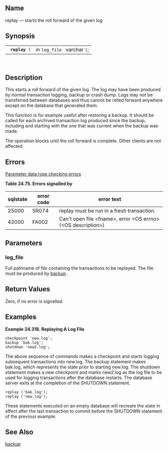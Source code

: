 <div id="fn_replay" class="refentry">

<div class="titlepage">

</div>

<div class="refnamediv">

## Name

replay — starts the roll forward of the given log

</div>

<div class="refsynopsisdiv">

## Synopsis

<div id="fsyn_replay" class="funcsynopsis">

|                     |                             |
|---------------------|-----------------------------|
| ` `**`replay`**` (` | in `log_file ` varchar `)`; |

<div class="funcprototype-spacer">

 

</div>

</div>

</div>

<div id="desc_14" class="refsect1">

## Description

This starts a roll forward of the given log. The log may have been
produced by normal transaction logging, backup or crash dump. Logs may
not be transferred between databases and thus cannot be rolled forward
anywhere except on the database that generated them.

This function is for example useful after restoring a backup. It should
be called for each archived transaction log produced since the backup,
including and starting with the one that was current when the backup was
made.

The operation blocks until the roll forward is complete. Other clients
are not affected.

</div>

<div id="errors_replay" class="refsect1">

## Errors

<a href="datatypeerror.html" class="link"
title="23.2.2. Data Type Errors">Parameter data type checking errors</a>

<div id="id104959" class="table">

**Table 24.75. Errors signalled by**

<div class="table-contents">

| sqlstate                              | error code                            | error text                                                                                         |
|---------------------------------------|---------------------------------------|----------------------------------------------------------------------------------------------------|
| <span class="errorcode">25000 </span> | <span class="errorcode">SR074 </span> | <span class="errortext">replay must be run in a fresh transaction. </span>                         |
| <span class="errorcode">42000 </span> | <span class="errorcode">FA002 </span> | <span class="errortext">Can't open file \<fname\>, error \<OS errno\> (\<OS description\>) </span> |

</div>

</div>

  

</div>

<div id="params_01_01" class="refsect1">

## Parameters

<div id="id104984" class="refsect2">

### log_file

Full pathname of file containing the transactions to be replayed. The
file must be produced by
<a href="fn_backup.html" class="link" title="backup">backup</a> .

</div>

</div>

<div id="ret_08" class="refsect1">

## Return Values

Zero, if no error is signalled.

</div>

<div id="examples_06" class="refsect1">

## Examples

<div id="backupreplay" class="example">

**Example 24.318. Replaying A Log File**

<div class="example-contents">

``` programlisting
checkpoint 'new.log';
backup 'bak.log';
shutdown 'new2.log';
```

The above sequence of commands makes a checkpoint and starts logging
subsequent transactions into new.log. The backup statement makes
bak.log, which represents the state prior to starting new.log. The
shutdown statement makes a new checkpoint and marks new2.log as the log
file to be used for logging transactions after the database restarts.
The database server exits at the completion of the SHUTDOWN statement.

``` programlisting
replay ('bak.log');
replay ('new.log');
```

These statements executed on an empty database will recreate the state
in effect after the last transaction to commit before the SHUTDOWN
statement of the previous example.

</div>

</div>

  

</div>

<div id="seealso_11" class="refsect1">

## See Also

<a href="fn_backup.html" class="link" title="backup">backup</a>

</div>

</div>
